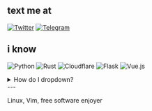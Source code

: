 
## text me at
[![Twitter](https://img.shields.io/badge/Twitter-%231DA1F2.svg?logo=Twitter&logoColor=white)](https://twitter.com/straightdozari) 
[![Telegram](https://img.shields.io/badge/Telegram-%231DA1F2.svg?logo=Telegram&logoColor=white)](https://t.me/straightdozari) 

## i know
![Python](https://img.shields.io/badge/python-3670A0?style=flat&logo=python&logoColor=ffdd54) ![Rust](https://img.shields.io/badge/rust-%23000000.svg?style=flat&logo=rust&logoColor=white) ![Cloudflare](https://img.shields.io/badge/Cloudflare-F38020?style=flat&logo=Cloudflare&logoColor=white) ![Flask](https://img.shields.io/badge/flask-%23000.svg?style=flat&logo=flask&logoColor=white) ![Vue.js](https://img.shields.io/badge/vuejs-%2335495e.svg?style=flat&logo=vuedotjs&logoColor=%234FC08D)

<details>
<summary>How do I dropdown?</summary>
<br>
![](https://github-readme-stats.vercel.app/api?username=yunesxinus&theme=gruvbox&hide_border=false&include_all_commits=false&count_private=false)<br/>
![](https://github-readme-streak-stats.herokuapp.com/?user=yunesxinus&theme=gruvbox&hide_border=false)<br/>
![](https://github-readme-stats.vercel.app/api/top-langs/?username=yunesxinus&theme=gruvbox&hide_border=false&include_all_commits=false&count_private=false&layout=compact)
</details>
---

Linux, Vim, free software enjoyer
